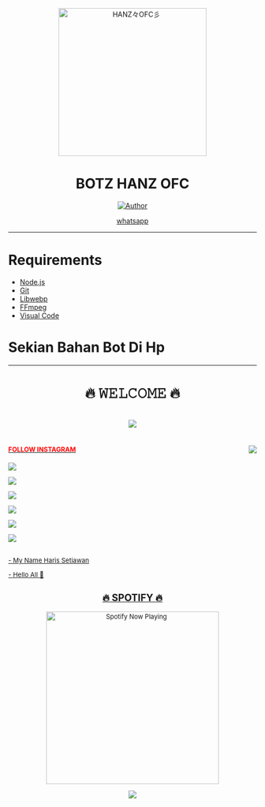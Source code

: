 <div align="center">
<img src="https://telegra.ph/file/64a334dba9b1ee59ab161.jpg" alt="HANZ々OFC彡" width="300" />

# BOTZ HANZ OFC

>
>
>

<p align="center">
  <a href="https://github.com/HARISGANZ"><img title="Author" src="https://img.shields.io/badge/Author-Haris Setiawan-red.svg?style=for-the-badge&logo=github" /></a>
</p>

<p align="center">
  <a href="https://wa.me/6283144394823?text=Assalamualaikum#thanks-to">whatsapp</a>
</p>
</div>


---



# Requirements
* [Node.js](https://nodejs.org/en/)
* [Git](https://git-scm.com/downloads)
* [Libwebp](https://developers.google.com/speed/webp/download)
* [FFmpeg](https://github.com/BtbN/FFmpeg-Builds/releases)
* [Visual Code](https://code.visualstudio.com)
# Sekian Bahan Bot Di Hp
---

<h1 align="center">🔥 𝚆𝙴𝙻𝙲𝙾𝙼𝙴 🔥</h1>
<br>
<div align="center">
<img src="https://i.imgur.com/jx17oHT.gif">
</div>
<br>
</p>
<div>
<img src="https://64.media.tumblr.com/e1f1c97123ae217eb731500e502e0083/tumblr_n9dxcikmIU1qc9zfzo7_r1_250.gif" align="right">
<div>
</p>
<h4><font size="2"><a href="https://www.instagram.com/wong_koclok_/?hl=id"><font color="red">FOLLOW INSTAGRAM</font>
</h4>
<p align="center"> </p> <img src="https://img.shields.io/badge/adobe%20photoshop%20-%2331A8FF.svg?&style=for-the-badge&logo=adobe%20photoshop&logoColor=white"/> </p> <img src="https://img.shields.io/badge/html5%20-%23E34F26.svg?&style=for-the-badge&logo=html5&logoColor=white"/> </p> <img src="https://img.shields.io/badge/css3%20-%231572B6.svg?&style=for-the-badge&logo=css3&logoColor=white"/> </p>
 </p> <img src="https://img.shields.io/badge/node.js%20-%2343853D.svg?&style=for-the-badge&logo=node.js&logoColor=white"/> </p> <img src="https://img.shields.io/badge/javascript%20-%23323330.svg?&style=for-the-badge&logo=javascript&logoColor=%23F7DF1E"/> </p> <img src="https://img.shields.io/badge/git%20-%23F05033.svg?&style=for-the-badge&logo=git&logoColor=white"/> <br><br>
</p>
<p align="center">
</p>
- My Name Haris Setiawan
</p>
- Hello All 👋
<br>
</p>
<h2 align="center">🔥 SPOTIFY 🔥</h2>
<p align="center">
  <a href="https://open.spotify.com/track/4bNvS25ZVMCvLHEUV87mp4?si=yb1PaPVnRgiTYedy8r6i_g&utm_source=copy-link&context=spotify%3Aplaylist%3A37i9dQZF1EIVoBTSiHHsdx&dl_branch=1" target="_blank"><img src="https://now-playing-on-spotify.vercel.app/api/spotify" alt="Spotify Now Playing" width="350"/></a>
</p>
<p align="center"><a href="https://github.com/HARISGANZ"><img src="https://github-readme-stats.vercel.app/api?usernam&show_icons=true&theme=radical"></a></p>
</div>
